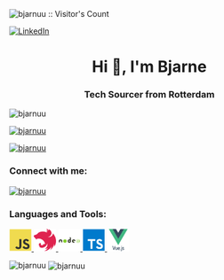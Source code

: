<img src="https://profile-counter.glitch.me/bjarnuu/count.svg" alt="bjarnuu :: Visitor's Count" />

<a href="[<LinkedInURL>](https://www.linkedin.com/in/itsbjarne/)">![LinkedIn](https://img.shields.io/badge/LinkedIn-0077B5?style=for-the-badge&logo=linkedin&logoColor=white)</a>

<h1 align="center">Hi 👋, I'm Bjarne</h1>
<h3 align="center">Tech Sourcer from Rotterdam</h3>

<p align="left"> <img src="https://komarev.com/ghpvc/?username=bjarnuu&label=Profile%20views&color=0e75b6&style=flat" alt="bjarnuu" /> </p>

<p align="left"> <a href="https://github.com/ryo-ma/github-profile-trophy"><img src="https://github-profile-trophy.vercel.app/?username=bjarnuu" alt="bjarnuu" /></a> </p>

<p align="left"> <a href="https://twitter.com/bjarnuu" target="blank"><img src="https://img.shields.io/twitter/follow/bjarnuu?logo=twitter&style=for-the-badge" alt="bjarnuu" /></a> </p>

<h3 align="left">Connect with me:</h3>
<p align="left">
<a href="https://twitter.com/bjarnuu" target="blank"><img align="center" src="https://raw.githubusercontent.com/rahuldkjain/github-profile-readme-generator/master/src/images/icons/Social/twitter.svg" alt="bjarnuu" height="30" width="40" /></a>
</p>

<h3 align="left">Languages and Tools:</h3>
<p align="left"> <a href="https://developer.mozilla.org/en-US/docs/Web/JavaScript" target="_blank" rel="noreferrer"> <img src="https://raw.githubusercontent.com/devicons/devicon/master/icons/javascript/javascript-original.svg" alt="javascript" width="40" height="40"/> </a> <a href="https://nestjs.com/" target="_blank" rel="noreferrer"> <img src="https://raw.githubusercontent.com/devicons/devicon/master/icons/nestjs/nestjs-plain.svg" alt="nestjs" width="40" height="40"/> </a> <a href="https://nodejs.org" target="_blank" rel="noreferrer"> <img src="https://raw.githubusercontent.com/devicons/devicon/master/icons/nodejs/nodejs-original-wordmark.svg" alt="nodejs" width="40" height="40"/> </a> <a href="https://www.typescriptlang.org/" target="_blank" rel="noreferrer"> <img src="https://raw.githubusercontent.com/devicons/devicon/master/icons/typescript/typescript-original.svg" alt="typescript" width="40" height="40"/> </a> <a href="https://vuejs.org/" target="_blank" rel="noreferrer"> <img src="https://raw.githubusercontent.com/devicons/devicon/master/icons/vuejs/vuejs-original-wordmark.svg" alt="vuejs" width="40" height="40"/> </a> </p>

<p><img align="left" src="https://github-readme-stats.vercel.app/api/top-langs?username=bjarnuu&show_icons=true&locale=en&layout=compact" alt="bjarnuu" /></p>

<p>&nbsp;<img align="center" src="https://github-readme-stats.vercel.app/api?username=bjarnuu&show_icons=true&locale=en" alt="bjarnuu" /></p>
